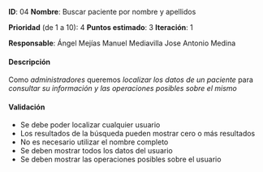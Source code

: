 **ID**: 04
**Nombre**: Buscar paciente por nombre y apellidos

**Prioridad** (de 1 a 10): 4
**Puntos estimado**: 3
**Iteración**: 1

**Responsable**: Ángel Mejías
		Manuel Mediavilla
		Jose Antonio Medina

#### Descripción

Como *administradores* queremos *localizar los datos de un paciente* para *consultar su información y las operaciones posibles sobre el mismo*

#### Validación

* Se debe poder localizar cualquier usuario
* Los resultados de la búsqueda pueden mostrar cero o más resultados
* No es necesario utilizar el nombre completo
* Se deben mostrar todos los datos del usuario
* Se deben mostrar las operaciones posibles sobre el usuario

